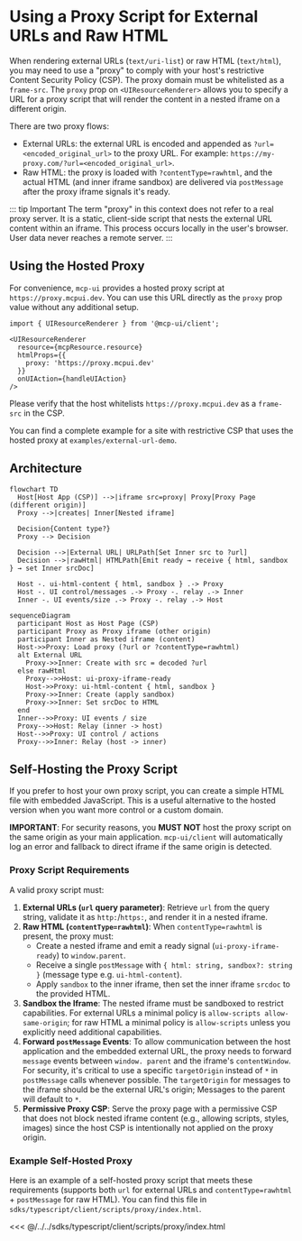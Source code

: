 # Using a Proxy Script for External URLs and Raw HTML

When rendering external URLs (`text/uri-list`) or raw HTML (`text/html`), you may need to use a "proxy" to comply with your host's restrictive Content Security Policy (CSP). The proxy domain must be whitelisted as a `frame-src`. The `proxy` prop on `<UIResourceRenderer>` allows you to specify a URL for a proxy script that will render the content in a nested iframe on a different origin.

There are two proxy flows:

- External URLs: the external URL is encoded and appended as `?url=<encoded_original_url>` to the proxy URL. For example: `https://my-proxy.com/?url=<encoded_original_url>`.
- Raw HTML: the proxy is loaded with `?contentType=rawhtml`, and the actual HTML (and inner iframe sandbox) are delivered via `postMessage` after the proxy iframe signals it's ready.

::: tip Important
The term "proxy" in this context does not refer to a real proxy server. It is a static, client-side script that nests the external URL content within an iframe. This process occurs locally in the user's browser. User data never reaches a remote server.
:::

## Using the Hosted Proxy

For convenience, `mcp-ui` provides a hosted proxy script at `https://proxy.mcpui.dev`. You can use this URL directly as the `proxy` prop value without any additional setup.

```tsx
import { UIResourceRenderer } from '@mcp-ui/client';

<UIResourceRenderer
  resource={mcpResource.resource}
  htmlProps={{
    proxy: 'https://proxy.mcpui.dev'
  }}
  onUIAction={handleUIAction}
/>
```

Please verify that the host whitelists `https://proxy.mcpui.dev` as a `frame-src` in the CSP.

You can find a complete example for a site with restrictive CSP that uses the hosted proxy at `examples/external-url-demo`.

## Architecture

```mermaid
flowchart TD
  Host[Host App (CSP)] -->|iframe src=proxy| Proxy[Proxy Page (different origin)]
  Proxy -->|creates| Inner[Nested iframe]

  Decision{Content type?}
  Proxy --> Decision

  Decision -->|External URL| URLPath[Set Inner src to ?url]
  Decision -->|rawHtml| HTMLPath[Emit ready → receive { html, sandbox } → set Inner srcDoc]

  Host -. ui-html-content { html, sandbox } .-> Proxy
  Host -. UI control/messages .-> Proxy -. relay .-> Inner
  Inner -. UI events/size .-> Proxy -. relay .-> Host
```

```mermaid
sequenceDiagram
  participant Host as Host Page (CSP)
  participant Proxy as Proxy iframe (other origin)
  participant Inner as Nested iframe (content)
  Host->>Proxy: Load proxy (?url or ?contentType=rawhtml)
  alt External URL
    Proxy->>Inner: Create with src = decoded ?url
  else rawHtml
    Proxy-->>Host: ui-proxy-iframe-ready
    Host->>Proxy: ui-html-content { html, sandbox }
    Proxy->>Inner: Create (apply sandbox)
    Proxy->>Inner: Set srcDoc to HTML
  end
  Inner-->>Proxy: UI events / size
  Proxy-->>Host: Relay (inner -> host)
  Host-->>Proxy: UI control / actions
  Proxy-->>Inner: Relay (host -> inner)
```

## Self-Hosting the Proxy Script

If you prefer to host your own proxy script, you can create a simple HTML file with embedded JavaScript. This is a useful alternative to the hosted version when you want more control or a custom domain.

**IMPORTANT**: For security reasons, you **MUST NOT** host the proxy script on the same origin as your main application. `mcp-ui/client` will automatically log an error and fallback to direct iframe if the same origin is detected.

### Proxy Script Requirements

A valid proxy script must:

1.  **External URLs (`url` query parameter)**: Retrieve `url` from the query string, validate it as `http:`/`https:`, and render it in a nested iframe.
2.  **Raw HTML (`contentType=rawhtml`)**: When `contentType=rawhtml` is present, the proxy must:
    - Create a nested iframe and emit a ready signal (`ui-proxy-iframe-ready`) to `window.parent`.
    - Receive a single `postMessage` with `{ html: string, sandbox?: string }` (message type e.g. `ui-html-content`).
    - Apply `sandbox` to the inner iframe, then set the inner iframe `srcdoc` to the provided HTML.
3.  **Sandbox the Iframe**: The nested iframe must be sandboxed to restrict capabilities. For external URLs a minimal policy is `allow-scripts allow-same-origin`; for raw HTML a minimal policy is `allow-scripts` unless you explicitly need additional capabilities.
4.  **Forward `postMessage` Events**: To allow communication between the host application 
and the embedded external URL, the proxy needs to forward `message` events between `window.
parent` and the iframe's `contentWindow`. For security, it's critical to use a specific 
`targetOrigin` instead of `*` in `postMessage` calls whenever possible. The `targetOrigin` 
for messages to the iframe should be the external URL's origin; Messages to the parent will 
default to `*`.
5.  **Permissive Proxy CSP**: Serve the proxy page with a permissive CSP that does not block nested iframe content (e.g., allowing scripts, styles, images) since the host CSP is intentionally not applied on the proxy origin.

### Example Self-Hosted Proxy

Here is an example of a self-hosted proxy script that meets these requirements (supports both `url` for external URLs and `contentType=rawhtml` + `postMessage` for raw HTML). You can find this file in `sdks/typescript/client/scripts/proxy/index.html`.

<<< @/../../sdks/typescript/client/scripts/proxy/index.html 
